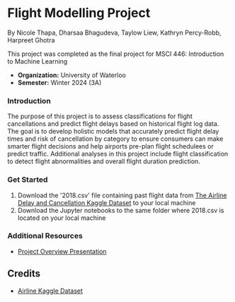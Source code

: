 # Flight Modelling Project
By Nicole Thapa, Dharsaa Bhagudeva, Taylow Liew, Kathryn Percy-Robb, Harpreet Ghotra

This project was completed as the final project for MSCI 446: Introduction to Machine Learning 

- **Organization:** University of Waterloo  
- **Semester:** Winter 2024 (3A)

### Introduction

The purpose of this project is to assess classifications for flight cancellations and predict flight delays based on historical flight log data. The goal is to develop holistic models that accurately predict flight delay times and risk of cancellation by category to ensure consumers can make smarter flight decisions and help airports pre-plan flight schedulees or predict traffic. Additional analyses in this project include flight classification to detect flight abnormalities and overall flight duration prediction.

### Get Started

1. Download the '2018.csv' file containing past flight data from [The Airline Delay and Cancellation Kaggle Dataset](https://www.kaggle.com/datasets/yuanyuwendymu/airline-delay-and-cancellation-data-2009-2018?select=2018.csv) to your local machine
2. Download the Jupyter notebooks to the same folder where 2018.csv is located on your local machine

### Additional Resources
- [Project Overview Presentation](https://docs.google.com/presentation/d/1qYAqnZty1S7pilqShmeUSwmCldblMt-khFa1e_lt2hI/edit?usp=sharing) 

## Credits
- [Airline Kaggle Dataset](https://www.kaggle.com/datasets/yuanyuwendymu/airline-delay-and-cancellation-data-2009-2018?select=2018.csv)
